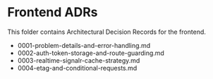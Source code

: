 # Frontend ADRs

This folder contains Architectural Decision Records for the frontend.

- 0001-problem-details-and-error-handling.md
- 0002-auth-token-storage-and-route-guarding.md
- 0003-realtime-signalr-cache-strategy.md
- 0004-etag-and-conditional-requests.md
